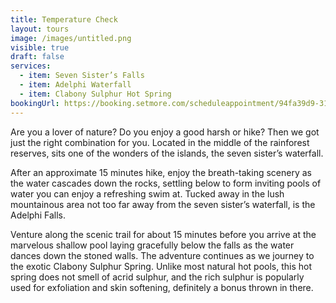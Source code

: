 ```yaml
---
title: Temperature Check
layout: tours
image: /images/untitled.png
visible: true
draft: false
services:
  - item: Seven Sister’s Falls
  - item: Adelphi Waterfall
  - item: Clabony Sulphur Hot Spring
bookingUrl: https://booking.setmore.com/scheduleappointment/94fa39d9-3139-41a9-b47e-20d34c9be61f/services/b38f2b9c-899b-4996-937b-51c6c7b4996b?source=settings
---
```


Are you a lover of nature? Do you enjoy a good harsh or hike? Then we got just the right combination for you. Located in the middle of the rainforest reserves, sits one of the wonders of the islands, the seven sister’s waterfall.

After an approximate 15 minutes hike, enjoy the breath-taking scenery as the water cascades down the rocks, settling below to form inviting pools of water you can enjoy a refreshing swim at. Tucked away in the lush mountainous area not too far away from the seven sister’s waterfall, is the Adelphi Falls.

Venture along the scenic trail for about 15 minutes before you arrive at the marvelous shallow pool laying gracefully below the falls as the water dances down the stoned walls. The adventure continues as we journey to the exotic Clabony Sulphur Spring. Unlike most natural hot pools, this hot spring does not smell of acrid sulphur, and the rich sulphur is popularly used for exfoliation and skin softening, definitely a bonus thrown in there.
